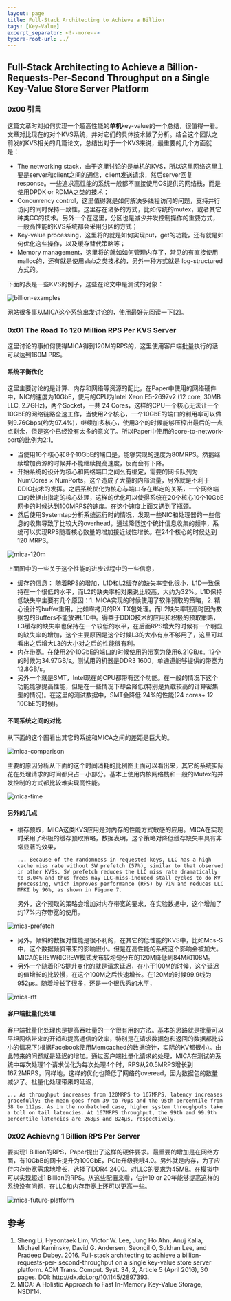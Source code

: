 ```yaml
---
layout: page
title: Full-Stack Architecting to Achieve a Billion
tags: [Key-Value]
excerpt_separator: <!--more-->
typora-root-url: ../
---
```


## Full-Stack Architecting to Achieve a Billion-Requests-Per-Second Throughput on a Single Key-Value Store Server Platform 

### 0x00 引言

   这篇文章时对如何实现一个超高性能的**单机**key-value的一个总结，很值得一看。文章对比现在的对个KVS系统，并对它们的具体技术做了分析。结合这个团队之前发的KVS相关的几篇论文，总结出对于一个KVS来说，最重要的几个方面就是：

* The networking stack，由于这里讨论的是单机的KVS，所以这里网络这里主要是server和client之间的通信，client发送请求，然后server回复response。一些追求高性能的系统一般都不直接使用OS提供的网络栈，而是使用DPDK or RDMA之类的技术；
* Concurrency control，这里值得就是如何解决多线程访问的问题，支持并行访问的同时保持一致性，这里存在诸多的方式，比如传统的mutex，或者其它种类CC的技术。另外一个在这里，分区也是减少并发控制操作的重要方式，一般高性能的KVS系统都会采用分区的方式；
* Key-value processing，这里将的就是如何实现put，get的功能，还有就是如何优化这些操作，以及缓存替代策略等；
* Memory management，这里将的就如如何管理内存了，常见的有直接使用malloc的，还有就是使用slab之类技术的，另外一种方式就是 log-structured方式的。

下面的表是一些KVS的例子，这些在论文中是测试的对象：

![billion-examples](/assets/img/billion-examples.png)

 网站很多事从MICA这个系统出发讨论的，使用最好先阅读一下[2]。  

### 0x01 The Road To 120 Million RPS Per KVS Server

  这里讨论的事如何使得MICA得到120M的RPS的，这里使用客户端批量执行的话可以达到160M PRS。

#### 系统平衡优化

  这里主要讨论的是计算、内存和网络等资源的配比，在Paper中使用的网络硬件中，NIC的速度为10GbE，使用的CPU为Intel Xeon E5-2697v2 (12 core, 30MB LLC, 2.7GHz)，两个Socket，一共 24 Cores，这样的CPU一个核心无法让一个10GbE的网络链路全速工作，当使用2个核心，一个10GbE的端口的利用率可以做到9.76Gbps(约为97.4%)，继续加多核心，使用3个的时候能够压榨出最后的一点点剩余，但是这个已经没有太多的意义了。所以Paper中使用的core-to-network-port的比例为2:1。

* 当使用16个核心和8个10GbE的端口是，能够实现的速度为80MRPS。然鹅继续增加资源的时候并不能继续提高速度，反而会有下降。
* 开始系统的设计为核心和网络端口之间么有绑定，需要的网卡队列为NumCores × NumPorts，这个造成了大量的内部流量，另外就是不利于DDIO技术的发挥。之后系统优化为核心与端口存在绑定的关系，一个网络端口的数据由指定的核心处理，这样的优化可以使得系统在20个核心10个10GbE网卡的时候达到100MRPS的速度。在这个速度上面又遇到了瓶颈。
* 然后使用Systemtap分析系统运行时的情况，发现一些NIC和处理器的一些信息的收集导致了比较大的overhead，通过降低这个统计信息收集的频率，系统可以实现RPS随着核心数量的增加接近线性增长。在24个核心的时候达到120 MRPS。

![mica-120m](/assets/img/mica-120m.png)

  上面图中的一些关于这个性能的进步过程中的一些信息，

* 缓存的信息： 随着RPS的增加，L1D和L2缓存的缺失率变化很小，L1D一致保持在一个很低的水平，而L2的缺失率相对来说比较高，大约为32%。L1D保持低缺失率主要有几个原因：1. MICA实现的时候使用了软件预取的策略，2. 精心设计的buffer重用，比如零拷贝的RX-TX包处理。而L2缺失率较高时因为数据包的Buffers不能放进L1D中。得益于DDIO技术的应用和积极的预取策略，L3缓存的缺失率也保持在一个较低的水平，在后面RPS增大的时候有一个明显的缺失率的增加，这个主要原因是这个时候L3的大小有点不够用了，这里可以看出之后增大L3的大小对之后的性能很有利。
* 内存带宽。在使用2个10GbE的端口的时候使用的带宽为使用6.21GB/s。12个的时候为34.97GB/s。测试用的机器是DDR3 1600，单通道能够提供的带宽为12.8GB/s。
* 另外一个就是SMT，Intel现在的CPU都带有这个功能。在一般的情况下这个功能能够提高性能，但是在一些情况下却会降低(特别是负载较高的计算密集型的情况)。在这里的测试数据中，SMT会降低 24%的性能(24 cores+ 12 10GbE的时候)。

#### 不同系统之间的对比

  从下面的这个图看出其它的系统和MICA之间的差距是巨大的。

![mica-comparison](/assets/img/mica-comparison.png)

 主要的原因分析从下面的这个时间消耗的比例图上面可以看出来，其它的系统实际花在处理请求的时间都只占一小部分。基本上使用内核网络栈和一般的Mutex的并发控制的方式都比较难实现高性能。

![mica-time](/assets/img/mica-time.png)

#### 另外的几点

* 缓存预取，MICA这类KVS应用是对内存的性能方式敏感的应用。MICA在实现时采用了积极的缓存预取策略，数据表明，这个策略对降低缓存缺失率具有非常显著的效果，

  ```
  ... Because of the randomness in requested keys, LLC has a high cache miss rate without SW prefetch (57%), similar to that observed in other KVSs. SW prefetch reduces the LLC miss rate dramatically to 8.04% and thus frees may LLC-miss-induced stall cycles to do KV processing, which improves performance (RPS) by 71% and reduces LLC MPKI by 96%, as shown in Figure 7.
  ```

  另外，这个预取的策略会增加对内存带宽的要求，在实验数据中，这个增加了约17%内存带宽的使用。

![mica-prefetch](/assets/img/mica-prefetch.png)

* 另外，倾斜的数据对性能是很不利的，在其它的低性能的KVS中，比如Mcs-S中，这个数据倾斜带来的影响很小。但是在高性能的系统这个影响会被加大。MICA的EREW和CREW模式发布较均匀分布的120M降低到84M和108M。
* 另外一个随着RPS提升变化的就是请求延迟，在小于100M的时候，这个延迟的值增长的比较慢，在这个100M之后快速增长。在120M的时候99.9线为952μs。随着增长了很多，还是一个很优秀的水平，

![mica-rtt](/assets/img/mica-rtt.png)

 #### 客户端批量化处理

  客户端批量化处理也是提高吞吐量的一个很有用的方法。基本的思路就是批量可以平坦网络带来的开销和提高通信的效率，特别是在请求数据包和返回的数据都比较小的情况下(根据Facebook使用Memcached的数据统计，实际的KV都很小)。由此带来的问题就是延迟的增加。通过客户端批量化请求的处理，MICA在测试的系统中每次处理1个请求优化为每次处理4个时，RPS从20.5MRPS增长到167.2MRPS，同样地，这样的优化也降低了网络的overead，因为数据包的数量减少了。批量化处理带来的延迟，

```
... As throughput increases from 120MRPS to 167MRPS, latency increases gracefully; the mean goes from 39 to 70μs and the 95th percentile from 58 to 112μs. As in the nonbatched case, higher system throughputs take a toll on tail latencies. At 167MRPS throughput, the 99th and 99.9th percentile latencies are 268μs and 824μs, respectively.
```

### 0x02 Achievng 1 Billion RPS Per Server

 要实现1 Billion的RPS，Paper提出了这样的硬件要求。最重要的增加是在网络方面，有10GbB的网卡提升为100GbE，PCIe升级我哦4.0。另外就是内存，为了应付内存带宽需求地增长，选择了DDR4 2400。对LLC的要求为45MB。在模拟中可以实现超过1 Billion的RPS。从这些配置来看，估计19 or 20年能够提高这样的系统没有问题，在LLC和内存带宽上还可以更高一些。

![mica-future-platform](/assets/img/mica-future-platform.png)

## 参考

1. Sheng Li, Hyeontaek Lim, Victor W. Lee, Jung Ho Ahn, Anuj Kalia, Michael Kaminsky, David G. Andersen, Seongil O, Sukhan Lee, and Pradeep Dubey. 2016. Full-stack architecting to achieve a billion-requests-per- second-throughput on a single key-value store server platform. ACM Trans. Comput. Syst. 34, 2, Article 5 (April 2016), 30 pages. DOI: http://dx.doi.org/10.1145/2897393.
2. MICA: A Holistic Approach to Fast In-Memory Key-Value Storage, NSDI‘14.
